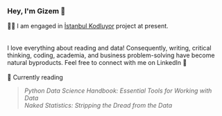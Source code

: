 <!--
**gizemoge/gizemoge** is a ✨ _special_ ✨ repository because its `README.md` (this file) appears on your GitHub profile.

Here are some ideas to get you started:

- 🔭 I’m currently working on ...
- 🌱 I’m currently learning ...
- 👯 I’m looking to collaborate on ...
- 🤔 I’m looking for help with ...
- 💬 Ask me about ...
- 📫 How to reach me: ...
- 😄 Pronouns: ...
- ⚡ Fun fact: ...
-->

### Hey, I'm Gizem 🍂

👩‍💻 I am engaged in [İstanbul Kodluyor](https://istanbulkodluyor.com/istanbul-kodluyor) project at present. <br/>
<br><br/>
I love everything about reading and data! Consequently, writing, critical thinking, coding, academia, and business problem-solving have become natural byproducts.
Feel free to connect with me on LinkedIn 💬
<br><br/>
📖 Currently reading <br/>
 > *Python Data Science Handbook: Essential Tools for Working with Data* <br/>
 *Naked Statistics: Stripping the Dread from the Data* <br/>



